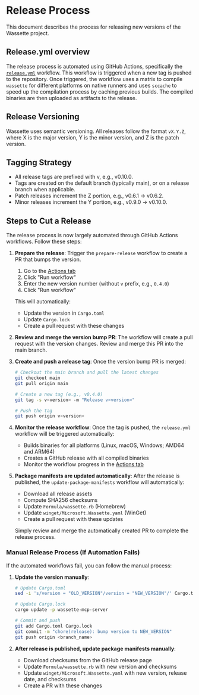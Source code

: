 # Release Process

This document describes the process for releasing new versions of the Wassette project.

## Release.yml overview

The release process is automated using GitHub Actions, specifically the [`release.yml`](.github/workflows/release.yml) workflow. This workflow is triggered when a new tag is pushed to the repository. Once triggered, the workflow uses a matrix to compile `wassette` for different platforms on native runners and uses `sccache` to speed up the compilation process by caching previous builds. The compiled binaries are then uploaded as artifacts to the release.

## Release Versioning

Wassette uses semantic versioning. All releases follow the format `vX.Y.Z`, where X is the major version, Y is the minor version, and Z is the patch version.

## Tagging Strategy

- All release tags are prefixed with v, e.g., v0.10.0.
- Tags are created on the default branch (typically main), or on a release branch when applicable.
- Patch releases increment the Z portion, e.g., v0.6.1 → v0.6.2.
- Minor releases increment the Y portion, e.g., v0.9.0 → v0.10.0.

## Steps to Cut a Release

The release process is now largely automated through GitHub Actions workflows. Follow these steps:

1. **Prepare the release**: Trigger the `prepare-release` workflow to create a PR that bumps the version.

   1. Go to the [Actions tab](https://github.com/microsoft/wassette/actions/workflows/prepare-release.yml)
   1. Click "Run workflow"
   1. Enter the new version number (without `v` prefix, e.g., `0.4.0`)
   1. Click "Run workflow"

   This will automatically:
   - Update the version in `Cargo.toml`
   - Update `Cargo.lock`
   - Create a pull request with these changes

1. **Review and merge the version bump PR**: The workflow will create a pull request with the version changes. Review and merge this PR into the main branch.

1. **Create and push a release tag**: Once the version bump PR is merged:

   ```bash
   # Checkout the main branch and pull the latest changes
   git checkout main
   git pull origin main

   # Create a new tag (e.g., v0.4.0)
   git tag -s v<version> -m "Release v<version>"
   
   # Push the tag
   git push origin v<version>
   ```

1. **Monitor the release workflow**: Once the tag is pushed, the `release.yml` workflow will be triggered automatically:
   - Builds binaries for all platforms (Linux, macOS, Windows; AMD64 and ARM64)
   - Creates a GitHub release with all compiled binaries
   - Monitor the workflow progress in the [Actions tab](https://github.com/microsoft/wassette/actions)

1. **Package manifests are updated automatically**: After the release is published, the `update-package-manifests` workflow will automatically:
   - Download all release assets
   - Compute SHA256 checksums
   - Update `Formula/wassette.rb` (Homebrew)
   - Update `winget/Microsoft.Wassette.yaml` (WinGet)
   - Create a pull request with these updates

   Simply review and merge the automatically created PR to complete the release process.

### Manual Release Process (If Automation Fails)

If the automated workflows fail, you can follow the manual process:

1. **Update the version manually**:
   ```bash
   # Update Cargo.toml
   sed -i 's/version = "OLD_VERSION"/version = "NEW_VERSION"/' Cargo.toml
   
   # Update Cargo.lock
   cargo update -p wassette-mcp-server
   
   # Commit and push
   git add Cargo.toml Cargo.lock
   git commit -m "chore(release): bump version to NEW_VERSION"
   git push origin <branch_name>
   ```

1. **After release is published, update package manifests manually**:
   - Download checksums from the GitHub release page
   - Update `Formula/wassette.rb` with new version and checksums
   - Update `winget/Microsoft.Wassette.yaml` with new version, release date, and checksums
   - Create a PR with these changes
